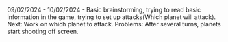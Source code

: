 09/02/2024 - 10/02/2024 - Basic brainstorming, trying to read basic information in the game, trying to set up attacks(Which planet will attack). Next: Work on which planet to attack. Problems: After several turns, planets start shooting off screen.
